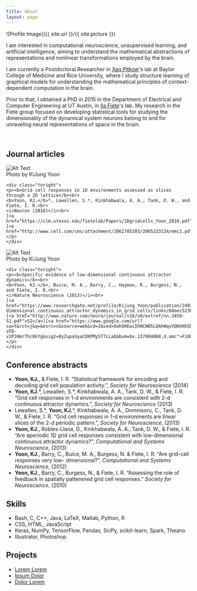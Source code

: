 ```yaml
---
title: About
layout: page
---
```

![Profile Image]({{ site.url }}/{{ site.picture }})

<p>I am interested in computational neuroscience, unsupervised learning, and artificial intelligence, aiming to understand the mathematical abstractions of representations and nonlinear transformations employed by the brain.</p>

<p>I am currently a Postdoctoral Researcher in <a href="http://xaqlab.com" target="_blank">Xaq Pitkow</a>'s lab at Baylor College of Medicine and Rice University, where I study structure learning of graphical models for understanding the mathematical principles of context-dependent computation in the brain.</p>

<p>Prior to that, I obtained a PhD in 2015 in the Department of Electrical and Computer Engineering at UT Austin, in <a href="http://clm.utexas.edu/fietelab" target="_blank">Ila Fiete</a>'s lab. My research in the Fiete group focused on developing statistical tools for studying the dimensionality of the dynamical system neurons belong to and for unraveling neural representations of space in the brain.</p><br>


<h2>Journal articles</h2>
<div class="side-by-side">
    <div class="toleft">
        <img class="image" src="https://kijungyoonblog.files.wordpress.com/2016/08/j21.jpg" alt="Alt Text">
        <figcaption class="caption">Photo by KiJung Yoon</figcaption>
    </div>

    <div class="toright">
    <p><b>Grid cell responses in 1D environments assessed as slices through a 2D lattice</b><br>
    <b>Yoon, KJ.</b>*, Lewallen, S.*, Kinkhabwala, A. A., Tank, D. W., and Fiete, I. R.<br>
	<i>Neuron (2016)</i><br>
	[<a href="https://clm.utexas.edu/fietelab/Papers/1Dgridcells_Yoon_2016.pdf">pdf</a>][<a href="http://www.cell.com/cms/attachment/2062705203/2065233124/mmc1.pdf">SI</a>]</p>
    </div>
</div>

<div class="side-by-side">
    <div class="toleft">
        <img class="image" src="https://kijungyoonblog.files.wordpress.com/2016/08/j1.jpg" alt="Alt Text">
        <figcaption class="caption">Photo by KiJung Yoon</figcaption>
    </div>

    <div class="toright">
    <p><b>Specific evidence of low-dimensional continuous attractor dynamics</b><br>
    <b>Yoon, KJ.</b>, Buice, M. A., Barry, C., Hayman, R., Burgess, N., and Fiete, I. R.<br>
	<i>Nature Neuroscience (2013)</i><br>
	[<a href="https://www.researchgate.net/profile/Kijung_Yoon/publication/249320873_Specific_evidence_of_low-dimensional_continuous_attractor_dynamics_in_grid_cells/links/0deec5230f3ca58336000000.pdf">pdf</a>][<a href="http://www.nature.com/neuro/journal/v16/n8/extref/nn.3450-S1.pdf">SI</a>][<a href="https://www.google.com/url?sa=t&rct=j&q=&esrc=s&source=web&cd=2&ved=0ahUKEwiIhNCW85LQAhWqsVQKHXK5DHIQFggnMAE&url=http%3A%2F%2Ff1000.com%2Fprime%2F718030887&usg=AFQjCNHhAmmMNnD-zFD-v2PJHmr7hc8kYg&sig2=ByZupaSyaCDKPMy5T7LLaQ&bvm=bv.137904068,d.amc">F1000</a>]</p>
    </div>
</div>

<h2>Conference abstracts</h2>
<ul class="conference-list">	
	<li><b>Yoon, KJ.</b>, & Fiete, I. R. “Statistical framework for encoding and decoding grid cell population activity.”, <i>Society for Neuroscience</i> (2014)</li>
	<li><b>Yoon, KJ.</b>*, Lewallen, S.*, Kinkhabwala, A. A., Tank, D. W., & Fiete, I. R. “Grid cell responses in 1-d environments are consistent with 2-d continuous attractor dynamics.”, <i>Society for Neuroscience</i> (2013)</li>
	<li>Lewallen, S.*, <b>Yoon, KJ.</b>*, Kinkhabwala, A. A., Domnisoru, C., Tank, D. W., & Fiete, I. R. “Grid cell responses in 1-d environments are linear slices of the 2-d periodic pattern.”, <i>Society for Neuroscience</i>, (2013)</li>
	<li><b>Yoon, KJ.</b>, Robles-Llana, D., Kinkhabwala, A. A., Tank, D. W., & Fiete, I. R. “Are aperiodic 1D grid cell responses consistent with low-dimensional continuous attractor dynamics?”, <i>Computational and Systems Neuroscience</i>, (2013)</li>
	<li><b>Yoon, KJ.</b>, Barry, C., Buice, M. A., Burgess, N. & Fiete, I. R. “Are grid-cell responses very low- dimensional?”, <i>Computational and Systems Neuroscience</i>, (2012)</li>
	<li><b>Yoon, KJ.</b>, Barry, C., Burgess, N., & Fiete, I. R. “Assessing the role of feedback in spatially patterened grid cell responses.” <i>Society for Neuroscience</i>, (2010)</li>
</ul>


<h2>Skills</h2>

<ul class="skill-list">
	<li>Bash, C, C++, Java, LaTeX, Matlab, Python, R</li>
	<li>CSS, HTML, JavaScript</li>
	<li>Keras, NumPy, TensorFlow, Pandas, SciPy, scikit-learn, Spark, Theano</li>
	<li>Illustrator, Photoshop</li>
</ul>

<h2>Projects</h2>

<ul>
	<li><a href="https://github.com/">Lorem Lorem</a></li>
	<li><a href="https://github.com/">Ipsum Dolor</a></li>
	<li><a href="https://github.com/">Dolor Lorem</a></li>
</ul>

